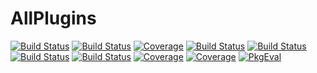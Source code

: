 # AllPlugins

[![Build Status](https://github.com/tester/AllPlugins.jl/actions/workflows/CI.yml/badge.svg?branch=main)](https://github.com/tester/AllPlugins.jl/actions/workflows/CI.yml?query=branch%3Amain)
[![Build Status](https://github.com/tester/AllPlugins.jl/badges/main/pipeline.svg)](https://github.com/tester/AllPlugins.jl/pipelines)
[![Coverage](https://github.com/tester/AllPlugins.jl/badges/main/coverage.svg)](https://github.com/tester/AllPlugins.jl/commits/main)
[![Build Status](https://app.travis-ci.com/tester/AllPlugins.jl.svg?branch=main)](https://app.travis-ci.com/tester/AllPlugins.jl)
[![Build Status](https://ci.appveyor.com/api/projects/status/github/tester/AllPlugins.jl?svg=true)](https://ci.appveyor.com/project/tester/AllPlugins-jl)
[![Build Status](https://cloud.drone.io/api/badges/tester/AllPlugins.jl/status.svg)](https://cloud.drone.io/tester/AllPlugins.jl)
[![Build Status](https://api.cirrus-ci.com/github/tester/AllPlugins.jl.svg)](https://cirrus-ci.com/github/tester/AllPlugins.jl)
[![Coverage](https://codecov.io/gh/tester/AllPlugins.jl/branch/main/graph/badge.svg)](https://codecov.io/gh/tester/AllPlugins.jl)
[![Coverage](https://coveralls.io/repos/github/tester/AllPlugins.jl/badge.svg?branch=main)](https://coveralls.io/github/tester/AllPlugins.jl?branch=main)
[![PkgEval](https://JuliaCI.github.io/NanosoldierReports/pkgeval_badges/A/AllPlugins.svg)](https://JuliaCI.github.io/NanosoldierReports/pkgeval_badges/A/AllPlugins.html)
